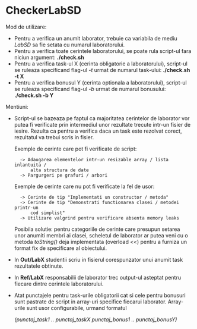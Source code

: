 # CheckerLabSD

Mod de utilizare:

 * Pentru a verifica un anumit laborator, trebuie ca variabila de mediu
_LabSD_ sa fie setata cu numarul laboratorului.
 * Pentru a verifica toate cerintele laboratorului, se poate rula script-ul
fara niciun argument: <b>./check.sh</b>
 * Pentru a verifica task-ul X (cerinta obligatorie a laboratorului), script-ul
se ruleaza specificand flag-ul _-t_ urmat de numarul task-ului: <b>./check.sh -t X</b>
 * Pentru a verifica bonusul Y (cerinta optionala a laboratorului), script-ul
se ruleaza specificand flag-ul _-b_ urmat de numarul bonusului: <b>./check.sh -b Y</b>

Mentiuni:

* Script-ul se bazeaza pe faptul ca majoritatea cerintelor de laborator
vor putea fi verificate prin intermediul unor rezultate trecute intr-un
fisier de iesire. Rezulta ca pentru a verifica daca un task este rezolvat
corect, rezultatul va trebui scris in fisier.

    Exemple de cerinte care pot fi verificate de script:

        -> Adaugarea elementelor intr-un resizable array / lista inlantuita /
            alta structura de date
        -> Pargurgeri pe grafuri / arbori

    Exemple de cerinte care nu pot fi verificate la fel de usor:

        -> Cerinte de tip "Implementati un constructor / metoda"
        -> Cerinte de tip "Demonstrati functionarea clasei / metodei printr-un
            cod simplist"
        -> Utilizare valgrind pentru verificare absenta memory leaks

    Posibila solutie: pentru categoriile de cerinte care presupun
        setarea unor anumiti membri ai clasei, scheletul de laborator
        ar putea veni cu o metoda _toString()_ deja implementata
        (overload <<) pentru a furniza un format fix de specificare
        al obiectului.

* In <b>Out/LabX</b> studentii scriu in fisierul corespunzator unui anumit task
rezultatele obtinute.

* In <b>Ref/LabX</b> responsabilii de laborator trec output-ul asteptat pentru
fiecare dintre cerintele laboratorului.

* Atat punctajele pentru task-urile obligatorii cat si cele pentru bonusuri
sunt pastrate de script in array-uri specifice fiecarui laborator. Array-urile
sunt usor configurabile, urmand formatul

    _(punctaj_task1 .. punctaj_taskX punctaj_bonus1 .. punctaj_bonusY)_
